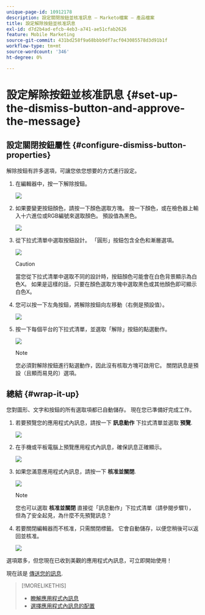 ```yaml
---
unique-page-id: 10912178
description: 設定關閉按鈕並核准訊息 — Marketo檔案 — 產品檔案
title: 設定解除按鈕並核准訊息
exl-id: d7d2b4ad-efcb-4eb3-a741-ae51cfab2626
feature: Mobile Marketing
source-git-commit: 431bd258f9a68bbb9df7acf043085578d3d91b1f
workflow-type: tm+mt
source-wordcount: '346'
ht-degree: 0%

---
```


# 設定解除按鈕並核准訊息 {#set-up-the-dismiss-button-and-approve-the-message}

## 設定關閉按鈕屬性  {#configure-dismiss-button-properties}

解除按鈕有許多選項，可讓您依您想要的方式進行設定。

1. 在編輯器中，按一下解除按鈕。

   ![](assets/image2016-5-9-10-3a23-3a37.png)

1. 如果要變更按鈕顏色，請按一下顏色選取方塊。 按一下顏色，或在檢色器上輸入十六進位或RGB編號來選取顏色。 預設值為黑色。

   ![](assets/image2016-5-9-10-3a33-3a17.png)

1. 從下拉式清單中選取按鈕設計。 「圓形」按鈕包含全色和漸層選項。

   ![](assets/image2016-5-9-10-3a35-3a46.png)

   >[!CAUTION]
   >
   >當您從下拉式清單中選取不同的設計時，按鈕顏色可能會在白色背景顯示為白色X。 如果是這樣的話，只要在顏色選取方塊中選取黑色或其他顏色即可顯示白色X。

1. 您可以按一下左角按鈕，將解除按鈕向左移動（右側是預設值）。

   ![](assets/image2016-5-9-10-3a39-3a5.png)

1. 按一下每個平台的下拉式清單，並選取「解除」按鈕的點選動作。

   ![](assets/image2016-5-9-10-3a43-3a54.png)

   >[!NOTE]
   >
   >您必須對解除按鈕進行點選動作，因此沒有核取方塊可啟用它。 關閉訊息是預設（且顯而易見的）選項。

## 總結 {#wrap-it-up}

您對圖形、文字和按鈕的所有選取項都已自動儲存。 現在您已準備好完成工作。

1. 若要預覽您的應用程式內訊息，請按一下 **訊息動作** 下拉式清單並選取 **預覽**.

   ![](assets/image2016-5-9-10-3a58-3a38.png)

1. 在手機或平板電腦上預覽應用程式內訊息，確保訊息正確顯示。

   ![](assets/image2016-5-9-11-3a2-3a13.png)

1. 如果您滿意應用程式內訊息，請按一下 **核准並關閉**.

   ![](assets/image2016-5-9-11-3a8-3a52.png)

   >[!NOTE]
   >
   >您也可以選取 **核准並關閉** 直接從「訊息動作」下拉式清單（請參閱步驟1），但為了安全起見，為什麼不先預覽訊息？

1. 若要關閉編輯器而不核准，只需關閉標籤。 它會自動儲存，以便您稍後可以返回並核准。

   ![](assets/image2016-5-9-11-3a9-3a46.png)

選項眾多，但您現在已收到美觀的應用程式內訊息，可立即開始使用！

現在該是 [傳送您的訊息](/help/marketo/product-docs/mobile-marketing/in-app-messages/sending-your-in-app-message/send-your-in-app-message.md).

>[!MORELIKETHIS]
>
>* [瞭解應用程式內訊息](/help/marketo/product-docs/mobile-marketing/in-app-messages/understanding-in-app-messages.md)
>* [選擇應用程式內訊息的配置](/help/marketo/product-docs/mobile-marketing/in-app-messages/creating-in-app-messages/choose-a-layout-for-your-in-app-message.md)
